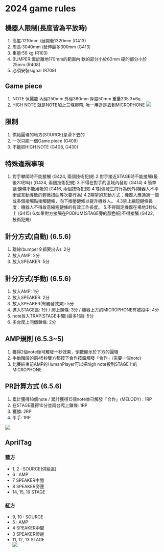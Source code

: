 <!-- title: FRC8725 2024規則整理 -->
<!-- description: 其他使用 -->
<!-- category: Crescendo-->
<!-- tags: FRC8725 -->
<!-- published time: 2024/01/08 -->

# 2024 game rules

## 機器人限制(長度皆為平放時)
1. 高度:1210mm /展開後1320mm (G413)
2. 周長:3040mm /延伸最多300mm (G413)
3. 重量:56 kg (R103)
4. BUMPER:置於離地170mm的範圍內 軟的部分小於63mm 硬的部分小於25mm (R408)
5. 必須安裝signal (R709)

## Game piece
1.  NOTE 保麗龍 內徑250mm 外徑360mm 厚度50mm 重量235.3±6g
2. HIGH NOTE 就是NOTE加上三條膠帶, 唯一用途是丟到MICROPHONE
![](image/articleImage/2024_gm/note.png)

## 限制
1.  供給圓環的地方(SOURCE)是滑下去的
2. 一次只能一個Game piece (G409)
3. 不能抓HIGH NOTE (G408, G430)

## 特殊違規事項
1. 對手攀爬時不能接觸 (G424, 兩個技術犯規)
2.對手接近STAGE時不能接觸(最後20秒時) (G424, 兩個技術犯規)
3.不得在對手的區域內發射 (G414)
4.簡單講:鍊條不能用吸的 (G416, 兩個技術犯規)
        4.1對偶發生的行為例外(機器人不平衡或互動導致的輕微扭曲等次要行為)
        4.2期望的互動方式：機器人應通過一個或多個接觸點接觸鏈條，向下推壓鏈條以提升機器人。
        4.3禁止縮短鏈條長度：機器人不得故意縮短鏈條的有效工作長度。
5.不得固定機器在場地3秒以上 (G415)
6.如果對方接觸在PODIUM(STAGE旁的顏色板)不得接觸 (G422, 技術犯規)

## 計分方式(自動) (6.5.6)
1.  離線(bumper全都要出去): 2分
2. 放入AMP: 2分
3. 放入SPEAKER: 5分

## 計分方式(手動) (6.5.6)
1.  放入AMP: 1分
2. 放入SPEAKER: 2分
3. 放入SPEAKER(有觸發效果): 5分
4. 進入STAGE區: 1分 / 爬上鍊條: 3分 / 機器上方的MICROPHONE有被投中: 4分
5. note放入TRAP(STAGE中間)(最多1個): 5分
6. 多台爬上同個鍊條: 2分

## AMP規則 (6.5.3~5)
1.  獲得2個note後可觸發十秒效果，倒數顯示於下方的圓環
2. 手動階段的前45秒雙方都按下合作按鈕觸發「合作」(需要一個note)
3. 比賽結束前AMP的HumanPlayer可以把high note投到STAGE上的MICROPHONE

## PR計算方式 (6.5.6)
1.  累計獲得18個note / 累計獲得15個note並已觸發「合作」(MELODY) : 1RP
2. 在STAGE獲得10分並兩台爬上鍊條: 1RP
3. 獲勝: 2RP
4. 平手: 1RP

![](image/articleImage/2024_gm/score.png)


## AprilTag
### 藍方
* 1, 2 : SOURCE(供給區)
* 6 : AMP
* 7 SPEAKER中間
* 8 SPEAKER旁邊
* 14, 15, 16 STAGE

### 紅方
* 9, 10 : SOURCE
* 5 : AMP
* 4 SPEAKER中間
* 3 SPEAKER旁邊
* 11, 12, 13 STAGE  
![](image/articleImage/2024_gm/apt.png)
